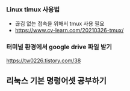 
### Linux timux 사용법
- 끊김 없는 접속을 위해서 tmux 사용 필요
- https://www.cv-learn.com/20210326-tmux/

### 터미널 환경에서 google drive 파일 받기
https://tw0226.tistory.com/38

## 리눅스 기본 명령어셋 공부하기
